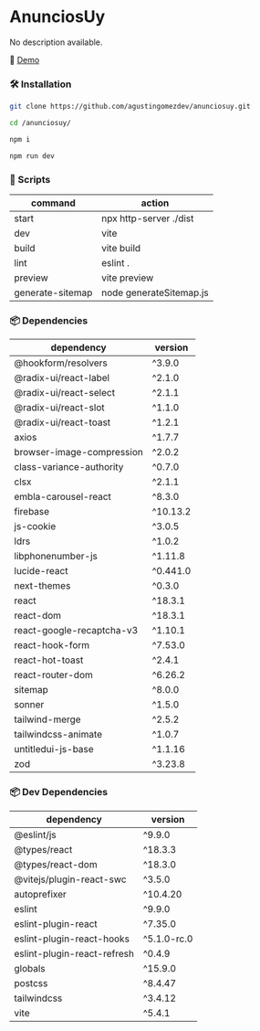 
# AnunciosUy
No description available.

🚀 [Demo](https://www.anunciosuy.com)

### 🛠️ Installation

```sh
git clone https://github.com/agustingomezdev/anunciosuy.git
```

```sh
cd /anunciosuy/
```

```sh
npm i
```

```sh
npm run dev
```

### 📝 Scripts

| command | action |
|---------|--------|
| start | npx http-server ./dist |
| dev | vite |
| build | vite build |
| lint | eslint . |
| preview | vite preview |
| generate-sitemap | node generateSitemap.js |

### 📦 Dependencies

| dependency | version |
  |---------|--------|
  | @hookform/resolvers | ^3.9.0 |
| @radix-ui/react-label | ^2.1.0 |
| @radix-ui/react-select | ^2.1.1 |
| @radix-ui/react-slot | ^1.1.0 |
| @radix-ui/react-toast | ^1.2.1 |
| axios | ^1.7.7 |
| browser-image-compression | ^2.0.2 |
| class-variance-authority | ^0.7.0 |
| clsx | ^2.1.1 |
| embla-carousel-react | ^8.3.0 |
| firebase | ^10.13.2 |
| js-cookie | ^3.0.5 |
| ldrs | ^1.0.2 |
| libphonenumber-js | ^1.11.8 |
| lucide-react | ^0.441.0 |
| next-themes | ^0.3.0 |
| react | ^18.3.1 |
| react-dom | ^18.3.1 |
| react-google-recaptcha-v3 | ^1.10.1 |
| react-hook-form | ^7.53.0 |
| react-hot-toast | ^2.4.1 |
| react-router-dom | ^6.26.2 |
| sitemap | ^8.0.0 |
| sonner | ^1.5.0 |
| tailwind-merge | ^2.5.2 |
| tailwindcss-animate | ^1.0.7 |
| untitledui-js-base | ^1.1.16 |
| zod | ^3.23.8 |

### 📦 Dev Dependencies

| dependency | version |
|---------|--------|
| @eslint/js | ^9.9.0 |
| @types/react | ^18.3.3 |
| @types/react-dom | ^18.3.0 |
| @vitejs/plugin-react-swc | ^3.5.0 |
| autoprefixer | ^10.4.20 |
| eslint | ^9.9.0 |
| eslint-plugin-react | ^7.35.0 |
| eslint-plugin-react-hooks | ^5.1.0-rc.0 |
| eslint-plugin-react-refresh | ^0.4.9 |
| globals | ^15.9.0 |
| postcss | ^8.4.47 |
| tailwindcss | ^3.4.12 |
| vite | ^5.4.1 |
